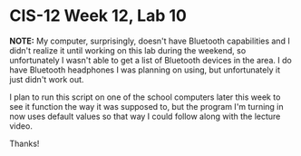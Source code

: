 # CIS-12 Week 12, Lab 10

<b> NOTE:</b> My computer, surprisingly, doesn't have Bluetooth capabilities and I didn't realize it until working on 
this lab during the weekend, so unfortunately I wasn't able to get a list of Bluetooth devices in the area. I do have 
Bluetooth headphones I was planning on using, but unfortunately it just didn't work out. 

I plan to run this script on one of the school computers later this week to see it function the way it was supposed to,
but the program I'm turning in now uses default values so that way I could follow along with the lecture video.

Thanks!